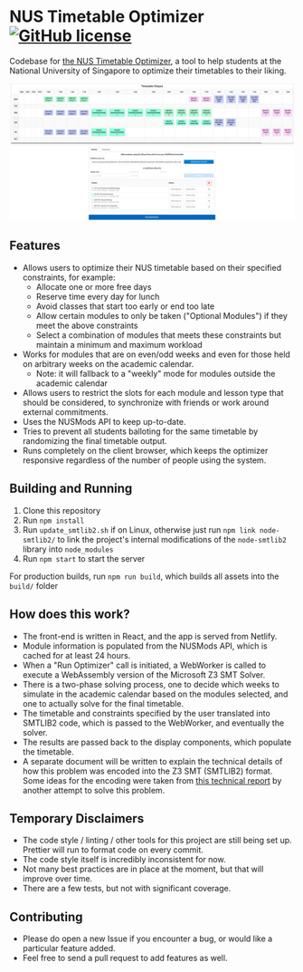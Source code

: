 # NUS Timetable Optimizer [![GitHub license](https://img.shields.io/github/license/Naereen/StrapDown.js.svg)](https://github.com/Naereen/StrapDown.js/blob/master/LICENSE)




Codebase for <a href="https://optimize.sriramsami.com" target="_blank">the NUS Timetable Optimizer</a>, a tool to help students at the National University of Singapore to optimize their timetables to their liking.

![Example Timetable Optimization](timetable_example.png)

## Features
- Allows users to optimize their NUS timetable based on their specified constraints, for example:
  - Allocate one or more free days 
  - Reserve time every day for lunch
  - Avoid classes that start too early or end too late
  - Allow certain modules to only be taken ("Optional Modules") if they meet the above constraints
  - Select a combination of modules that meets these constraints but maintain a minimum and maximum workload
- Works for modules that are on even/odd weeks and even for those held on arbitrary weeks on the academic calendar.
  - Note: it will fallback to a "weekly" mode for modules outside the academic calendar  
- Allows users to restrict the slots for each module and lesson type that should be considered, to synchronize with friends or work around external commitments.  
- Uses the NUSMods API to keep up-to-date.
- Tries to prevent all students balloting for the same timetable by randomizing the final timetable output.
- Runs completely on the client browser, which keeps the optimizer responsive regardless of the number of people using the system.

## Building and Running
1. Clone this repository
1. Run `npm install`
1. Run `update_smtlib2.sh` if on Linux, otherwise just run `npm link node-smtlib2/` to link the project's internal modifications of the `node-smtlib2` library into `node_modules`
1. Run `npm start` to start the server

For production builds, run `npm run build`, which builds all assets into the `build/` folder

## How does this work?
- The front-end is written in React, and the app is served from Netlify.
- Module information is populated from the NUSMods API, which is cached for at least 24 hours.
- When a "Run Optimizer" call is initiated, a WebWorker is called to execute a WebAssembly version of the Microsoft Z3 SMT Solver.
- There is a two-phase solving process, one to decide which weeks to simulate in the academic calendar based on the modules selected, and one to actually solve for the final timetable.
- The timetable and constraints specified by the user translated into SMTLIB2 code, which is passed to the WebWorker, and eventually the solver.
- The results are passed back to the display components, which populate the timetable.
- A separate document will be written to explain the technical details of how this problem was encoded into the Z3 SMT (SMTLIB2) format. Some ideas for the encoding were taken from <a href="https://github.com/raynoldng/orbital-splashdown/blob/master/Splashdown_Technical_Report.pdf" target="_blank">this technical report</a> by another attempt to solve this problem.

## Temporary Disclaimers
- The code style / linting / other tools for this project are still being set up. Prettier will run to format code on every commit. 
- The code style itself is incredibly inconsistent for now.
- Not many best practices are in place at the moment, but that will improve over time.
- There are a few tests, but not with significant coverage.

## Contributing
- Please do open a new Issue if you encounter a bug, or would like a particular feature added.
- Feel free to send a pull request to add features as well.
